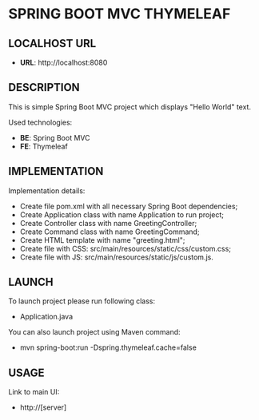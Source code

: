 SPRING BOOT MVC THYMELEAF
=========================


LOCALHOST URL
-------------

* **URL**: http://localhost:8080


DESCRIPTION
-----------

This is simple Spring Boot MVC project which displays "Hello World" text. 

Used technologies:
* **BE**: Spring Boot MVC
* **FE**: Thymeleaf


IMPLEMENTATION
-----------

Implementation details:
* Create file pom.xml with all necessary Spring Boot dependencies;
* Create Application class with name Application to run project;
* Create Controller class with name GreetingController;
* Create Command class with name GreetingCommand;
* Create HTML template with name "greeting.html";
* Create file with CSS: src/main/resources/static/css/custom.css;
* Create file with JS: src/main/resources/static/js/custom.js.
  

LAUNCH
------

To launch project please run following class: 
* Application.java

You can also launch project using Maven command:
* mvn spring-boot:run -Dspring.thymeleaf.cache=false


USAGE
-----

Link to main UI:
* http://[server]